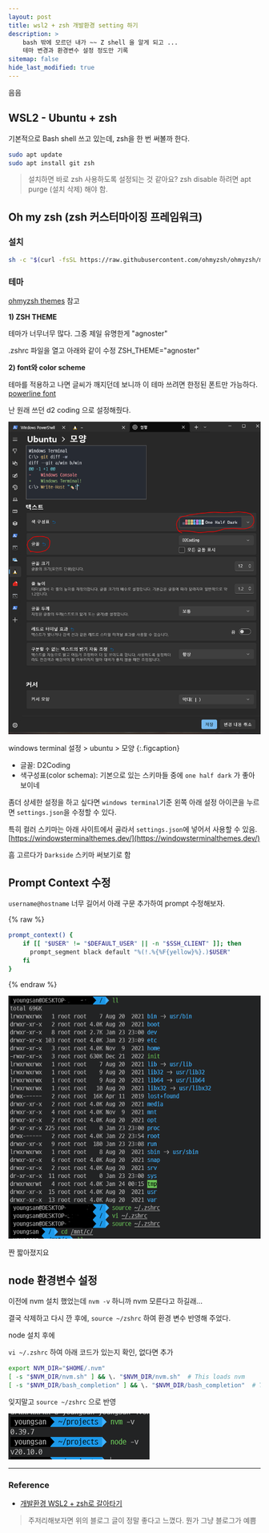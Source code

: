 ```yaml
---
layout: post
title: wsl2 + zsh 개발환경 setting 하기
description: > 
    bash 밖에 모르던 내가 ~~ Z shell 을 알게 되고 ...
    테마 변경과 환경변수 설정 정도만 기록
sitemap: false
hide_last_modified: true
---
```


음음

## WSL2 - Ubuntu + zsh
기본적으로 Bash shell 쓰고 있는데, zsh을 한 번 써볼까 한다.

```sh
sudo apt update
sudo apt install git zsh
```

> 설치하면 바로 zsh 사용하도록 설정되는 것 같아요? zsh disable 하려면 apt purge (설치 삭제) 해야 함.

## Oh my zsh (zsh 커스터마이징 프레임워크)

### 설치 
```sh
sh -c "$(curl -fsSL https://raw.githubusercontent.com/ohmyzsh/ohmyzsh/master/tools/install.sh)"
```

### 테마

[ohmyzsh themes](https://github.com/ohmyzsh/ohmyzsh/wiki/Themes) 참고

**1) ZSH THEME**  

테마가 너무너무 많다. 그중 제일 유명한게 "agnoster"

.zshrc 파일을 열고 아래와 같이 수정 
ZSH_THEME="agnoster"

 
**2) font와 color scheme**  

테마를 적용하고 나면 글씨가 깨지던데
보니까 이 테마 쓰려면 한정된 폰트만 가능하다. [powerline font](https://github.com/powerline/fonts)


난 원래 쓰던 d2 coding 으로 설정해줬다. 


![](/assets/img/2024-01-23-wsl2_zsh/2024-01-24-00-04-26.png)

windows terminal 설정 > ubuntu > 모양
{:.figcaption}



- 글꼴: D2Coding
- 색구성표(color schema): 기본으로 있는 스키마들 중에 `one half dark` 가 좋아보이네

좀더 상세한 설정을 하고 싶다면 `windows terminal`기준 왼쪽 아래 설정 아이콘을 누르면
`settings.json`을 수정할 수 있다. 

특히 컬러 스키마는 아래 사이트에서 골라서 `settings.json`에 넣어서 사용할 수 있음. 
[https://windowsterminalthemes.dev/](https://windowsterminalthemes.dev/)

흠 고르다가 `Darkside` 스키마 써보기로 함


## Prompt Context 수정

`username@hostname` 너무 길어서 아래 구문 추가하여 prompt 수정해보자.

{% raw %}
```sh
prompt_context() {
    if [[ "$USER" != "$DEFAULT_USER" || -n "$SSH_CLIENT" ]]; then 
      prompt_segment black default "%(!.%{%F{yellow}%}.)$USER"
    fi
}
```
{% endraw %}

![](/assets/img/2024-01-23-wsl2_zsh/2024-01-24-00-24-41.png)

짠 짧아졌지요


## node 환경변수 설정

이전에 nvm 설치 했었는데 `nvm -v` 하니까 nvm 모른다고 하길래... 

결국 삭제하고 다시 깐 후에, `source ~/zshrc` 하여 환경 변수 반영해 주었다.

node 설치 후에

`vi ~/.zshrc` 하여 아래 코드가 있는지 확인, 없다면 추가

```sh
export NVM_DIR="$HOME/.nvm"
[ -s "$NVM_DIR/nvm.sh" ] && \. "$NVM_DIR/nvm.sh"  # This loads nvm
[ -s "$NVM_DIR/bash_completion" ] && \. "$NVM_DIR/bash_completion"  # This loads nvm bash_completion
```

잊지말고 `source ~/zshrc` 으로 반영

![](/assets/img/2024-01-23-wsl2_zsh/2024-01-24-00-27-30.png)

---

### Reference
- [개발환경 WSL2 + zsh로 갈아타기](https://mulder21c.io/setting-up-wsl-2-dev-env-and-zsh-on-windws-10/) 

> 주저리해보자면 위의 블로그 글이 정말 좋다고 느꼈다. 뭔가 그냥 블로그가 예쁨
